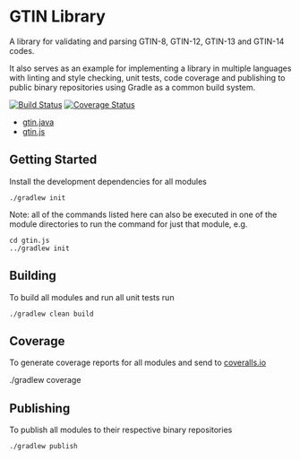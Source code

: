 # GTIN Library

A library for validating and parsing GTIN-8, GTIN-12, GTIN-13 and GTIN-14 codes.

It also serves as an example for implementing a library in multiple languages with linting and style checking, unit tests, code coverage and publishing to public binary repositories using Gradle as a common build system.

[![Build Status](https://travis-ci.org/powa/gtin.svg?branch=master)](https://travis-ci.org/powa/gtin) [![Coverage Status](https://coveralls.io/repos/powa/gtin/badge.svg?branch=master&service=github)](https://coveralls.io/github/powa/gtin?branch=master)

* [gtin.java](gtin.java/README.md)
* [gtin.js](gtin.js/README.md)

## Getting Started

Install the development dependencies for all modules

    ./gradlew init

Note: all of the commands listed here can also be executed in one of the module directories to run the command for just that module, e.g.

    cd gtin.js
    ../gradlew init

## Building

To build all modules and run all unit tests run

    ./gradlew clean build

## Coverage

To generate coverage reports for all modules and send to [coveralls.io](https://coveralls.io)

   ./gradlew coverage

## Publishing

To publish all modules to their respective binary repositories

    ./gradlew publish
